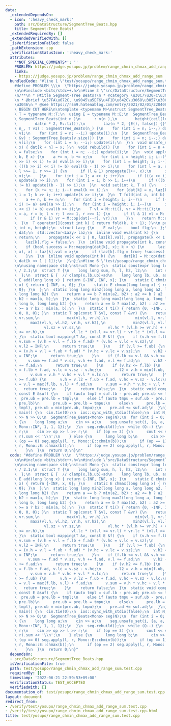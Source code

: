 ```yaml
---
data:
  _extendedDependsOn:
  - icon: ':heavy_check_mark:'
    path: src/DataStructure/SegmentTree_Beats.hpp
    title: Segment-Tree Beats!
  _extendedRequiredBy: []
  _extendedVerifiedWith: []
  _isVerificationFailed: false
  _pathExtension: cpp
  _verificationStatusIcon: ':heavy_check_mark:'
  attributes:
    '*NOT_SPECIAL_COMMENTS*': ''
    PROBLEM: https://judge.yosupo.jp/problem/range_chmin_chmax_add_range_sum
    links:
    - https://judge.yosupo.jp/problem/range_chmin_chmax_add_range_sum
  bundledCode: "#line 1 \"test/yosupo/range_chmin_chmax_add_range_sum.test.cpp\"\n\
    #define PROBLEM \\\n  \"https://judge.yosupo.jp/problem/range_chmin_chmax_add_range_sum\"\
    \n\n#include <bits/stdc++.h>\n#line 3 \"src/DataStructure/SegmentTree_Beats.hpp\"\
    \n/**\n * @title Segment-Tree Beats!\n * @category \u30C7\u30FC\u30BF\u69CB\u9020\
    \n * @brief \u57FA\u672C, \u9045\u5EF6\u4F1D\u642C\u3068\u3057\u3066\u3064\u304B\
    \u3046\n * @see https://rsm9.hatenablog.com/entry/2021/02/01/220408\n */\n\n//\
    \ BEGIN CUT HERE\n\ntemplate <typename M>\nstruct SegmentTree_Beats {\n  using\
    \ T = typename M::T;\n  using E = typename M::E;\n  SegmentTree_Beats() {}\n \
    \ SegmentTree_Beats(int n_)\n      : n(n_),\n        height(ceil(log2(n))),\n\
    \        dat(n * 2, M::ti()),\n        laz(n * 2, {E(), false}) {}\n  SegmentTree_Beats(int\
    \ n_, T v1) : SegmentTree_Beats(n_) {\n    for (int i = n; i--;) dat[i + n] =\
    \ v1;\n    for (int i = n; --i;) update(i);\n  }\n  SegmentTree_Beats(const std::vector<T>\
    \ &v) : SegmentTree_Beats(v.size()) {\n    for (int i = n; i--;) dat[i + n] =\
    \ v[i];\n    for (int i = n; --i;) update(i);\n  }\n  void unsafe_set(int k, T\
    \ x) { dat[k + n] = x; }\n  void rebuild() {\n    for (int i = n + n; i--;) laz[i].flg\
    \ = false;\n    for (int i = n; --i;) update(i);\n  }\n  void apply(int a, int\
    \ b, E x) {\n    a += n, b += n;\n    for (int i = height; i; i--)\n      if (((a\
    \ >> i) << i) != a) eval(a >> i);\n    for (int i = height; i; i--)\n      if\
    \ (((b >> i) << i) != b) eval((b - 1) >> i);\n    for (int l = a, r = b; l < r;\
    \ l >>= 1, r >>= 1) {\n      if (l & 1) propagate(l++, x);\n      if (r & 1) propagate(--r,\
    \ x);\n    }\n    for (int i = 1; a >> i; i++)\n      if (((a >> i) << i) != a)\
    \ update(a >> i);\n    for (int i = 1; b >> i; i++)\n      if (((b >> i) << i)\
    \ != b) update((b - 1) >> i);\n  }\n  void set(int k, T x) {\n    int i = height;\n\
    \    for (k += n; i; i--) eval(k >> i);\n    for (dat[k] = x, laz[k].flg = false,\
    \ i = 1; k >> i; i++) update(k >> i);\n  }\n  T fold(int a, int b) {  //[a,b)\n\
    \    a += n, b += n;\n    for (int i = height; i; i--)\n      if (((a >> i) <<\
    \ i) != a) eval(a >> i);\n    for (int i = height; i; i--)\n      if (((b >> i)\
    \ << i) != b) eval(b >> i);\n    T vl = M::ti(), vr = M::ti();\n    for (int l\
    \ = a, r = b; l < r; l >>= 1, r >>= 1) {\n      if (l & 1) vl = M::op(vl, dat[l++]);\n\
    \      if (r & 1) vr = M::op(dat[--r], vr);\n    }\n    return M::op(vl, vr);\n\
    \  }\n  T operator[](const int k) { return fold(k, k + 1); }\n\n private:\n  const\
    \ int n, height;\n  struct Lazy {\n    E val;\n    bool flg;\n  };\n  std::vector<T>\
    \ dat;\n  std::vector<Lazy> laz;\n  inline void eval(int k) {\n    if (!laz[k].flg)\
    \ return;\n    propagate(k << 1 | 0, laz[k].val), propagate(k << 1 | 1, laz[k].val);\n\
    \    laz[k].flg = false;\n  }\n  inline void propagate(int k, const E &x) {\n\
    \    if (bool success = M::mapping(dat[k], x); k < n) {\n      laz[k].flg ? (M::composition(laz[k].val,\
    \ x), x) : laz[k].val = x;\n      if (laz[k].flg = true; !success) eval(k), update(k);\n\
    \    }\n  }\n  inline void update(int k) {\n    dat[k] = M::op(dat[k << 1 | 0],\
    \ dat[k << 1 | 1]);\n  }\n};\n#line 6 \"test/yosupo/range_chmin_chmax_add_range_sum.test.cpp\"\
    \n\nusing namespace std;\nstruct Mono {\n  static constexpr long long INF = LLONG_MAX\
    \ / 2.1;\n  struct T {\n    long long sum, h, l, h2, l2;\n    int sz, hc, lc;\n\
    \  };\n  struct E {  // clamp(x,lb,ub)+ad\n    long long lb, ub, ad;\n    static\
    \ E add(long long x) { return {-INF, INF, x}; }\n    static E chmin(long long\
    \ x) { return {-INF, x, 0}; }\n    static E chmax(long long x) { return {x, INF,\
    \ 0}; }\n  };\n  static long long min2(long long a, long long a2, long long b,\
    \ long long b2) {\n    return a == b ? min(a2, b2) : a2 <= b ? a2 : b2 <= a ?\
    \ b2 : max(a, b);\n  }\n  static long long max2(long long a, long long a2, long\
    \ long b, long long b2) {\n    return a == b ? max(a2, b2) : a2 >= b ? a2 : b2\
    \ >= a ? b2 : min(a, b);\n  }\n  static T ti() { return {0, -INF, INF, -INF, INF,\
    \ 0, 0, 0}; }\n  static T op(const T &vl, const T &vr) {\n    return {vl.sum +\
    \ vr.sum,\n            max(vl.h, vr.h),\n            min(vl.l, vr.l),\n      \
    \      max2(vl.h, vl.h2, vr.h, vr.h2),\n            min2(vl.l, vl.l2, vr.l, vr.l2),\n\
    \            vl.sz + vr.sz,\n            vl.hc * (vl.h >= vr.h) + vr.hc * (vl.h\
    \ <= vr.h),\n            vl.lc * (vl.l <= vr.l) + vr.lc * (vl.l >= vr.l)};\n \
    \ }\n  static bool mapping(T &v, const E &f) {\n    if (v.h <= f.lb) {\n     \
    \ v.sum = (v.h = v.l = f.lb + f.ad) * (v.hc = v.lc = v.sz);\n      v.h2 = -INF,\
    \ v.l2 = INF;\n      return true;\n    }\n    if (v.l >= f.ub) {\n      v.sum\
    \ = (v.h = v.l = f.ub + f.ad) * (v.hc = v.lc = v.sz);\n      v.h2 = -INF, v.l2\
    \ = INF;\n      return true;\n    }\n    if (f.lb <= v.l && v.h <= f.ub) {\n \
    \     v.sum += f.ad * v.sz, v.h += f.ad, v.l += f.ad;\n      v.h2 += f.ad, v.l2\
    \ += f.ad;\n      return true;\n    }\n    if (v.h2 <= f.lb) {\n      v.l = v.h2\
    \ = f.lb + f.ad, v.lc = v.sz - v.hc;\n      v.l2 = v.h = min(f.ub, v.h) + f.ad;\n\
    \      v.sum = v.h * v.hc + v.l * v.lc;\n      return true;\n    }\n    if (v.l2\
    \ >= f.ub) {\n      v.h = v.l2 = f.ub + f.ad, v.hc = v.sz - v.lc;\n      v.h2\
    \ = v.l = max(f.lb, v.l) + f.ad;\n      v.sum = v.h * v.hc + v.l * v.lc;\n   \
    \   return true;\n    }\n    return false;\n  }\n  static void composition(E &pre,\
    \ const E &suf) {\n    if (auto tmpl = suf.lb - pre.ad; pre.ub <= tmpl)\n    \
    \  pre.ub = pre.lb = tmpl;\n    else if (auto tmpu = suf.ub - pre.ad; tmpu <=\
    \ pre.lb)\n      pre.ub = pre.lb = tmpu;\n    else\n      pre.lb = max(pre.lb,\
    \ tmpl), pre.ub = min(pre.ub, tmpu);\n    pre.ad += suf.ad;\n  }\n};\n\nsigned\
    \ main() {\n  cin.tie(0);\n  ios::sync_with_stdio(false);\n  int N, Q;\n  cin\
    \ >> N >> Q;\n  SegmentTree_Beats<Mono> seg(N);\n  for (int i = 0; i < N; i++)\
    \ {\n    long long a;\n    cin >> a;\n    seg.unsafe_set(i, {a, a, a, -Mono::INF,\
    \ Mono::INF, 1, 1, 1});\n  }\n  seg.rebuild();\n  while (Q--) {\n    int op, l,\
    \ r;\n    cin >> op >> l >> r;\n    if (op == 3) {\n      cout << seg.fold(l,\
    \ r).sum << '\\n';\n    } else {\n      long long b;\n      cin >> b;\n      if\
    \ (op == 0) seg.apply(l, r, Mono::E::chmin(b));\n      if (op == 1) seg.apply(l,\
    \ r, Mono::E::chmax(b));\n      if (op == 2) seg.apply(l, r, Mono::E::add(b));\n\
    \    }\n  }\n  return 0;\n}\n"
  code: "#define PROBLEM \\\n  \"https://judge.yosupo.jp/problem/range_chmin_chmax_add_range_sum\"\
    \n\n#include <bits/stdc++.h>\n#include \"src/DataStructure/SegmentTree_Beats.hpp\"\
    \n\nusing namespace std;\nstruct Mono {\n  static constexpr long long INF = LLONG_MAX\
    \ / 2.1;\n  struct T {\n    long long sum, h, l, h2, l2;\n    int sz, hc, lc;\n\
    \  };\n  struct E {  // clamp(x,lb,ub)+ad\n    long long lb, ub, ad;\n    static\
    \ E add(long long x) { return {-INF, INF, x}; }\n    static E chmin(long long\
    \ x) { return {-INF, x, 0}; }\n    static E chmax(long long x) { return {x, INF,\
    \ 0}; }\n  };\n  static long long min2(long long a, long long a2, long long b,\
    \ long long b2) {\n    return a == b ? min(a2, b2) : a2 <= b ? a2 : b2 <= a ?\
    \ b2 : max(a, b);\n  }\n  static long long max2(long long a, long long a2, long\
    \ long b, long long b2) {\n    return a == b ? max(a2, b2) : a2 >= b ? a2 : b2\
    \ >= a ? b2 : min(a, b);\n  }\n  static T ti() { return {0, -INF, INF, -INF, INF,\
    \ 0, 0, 0}; }\n  static T op(const T &vl, const T &vr) {\n    return {vl.sum +\
    \ vr.sum,\n            max(vl.h, vr.h),\n            min(vl.l, vr.l),\n      \
    \      max2(vl.h, vl.h2, vr.h, vr.h2),\n            min2(vl.l, vl.l2, vr.l, vr.l2),\n\
    \            vl.sz + vr.sz,\n            vl.hc * (vl.h >= vr.h) + vr.hc * (vl.h\
    \ <= vr.h),\n            vl.lc * (vl.l <= vr.l) + vr.lc * (vl.l >= vr.l)};\n \
    \ }\n  static bool mapping(T &v, const E &f) {\n    if (v.h <= f.lb) {\n     \
    \ v.sum = (v.h = v.l = f.lb + f.ad) * (v.hc = v.lc = v.sz);\n      v.h2 = -INF,\
    \ v.l2 = INF;\n      return true;\n    }\n    if (v.l >= f.ub) {\n      v.sum\
    \ = (v.h = v.l = f.ub + f.ad) * (v.hc = v.lc = v.sz);\n      v.h2 = -INF, v.l2\
    \ = INF;\n      return true;\n    }\n    if (f.lb <= v.l && v.h <= f.ub) {\n \
    \     v.sum += f.ad * v.sz, v.h += f.ad, v.l += f.ad;\n      v.h2 += f.ad, v.l2\
    \ += f.ad;\n      return true;\n    }\n    if (v.h2 <= f.lb) {\n      v.l = v.h2\
    \ = f.lb + f.ad, v.lc = v.sz - v.hc;\n      v.l2 = v.h = min(f.ub, v.h) + f.ad;\n\
    \      v.sum = v.h * v.hc + v.l * v.lc;\n      return true;\n    }\n    if (v.l2\
    \ >= f.ub) {\n      v.h = v.l2 = f.ub + f.ad, v.hc = v.sz - v.lc;\n      v.h2\
    \ = v.l = max(f.lb, v.l) + f.ad;\n      v.sum = v.h * v.hc + v.l * v.lc;\n   \
    \   return true;\n    }\n    return false;\n  }\n  static void composition(E &pre,\
    \ const E &suf) {\n    if (auto tmpl = suf.lb - pre.ad; pre.ub <= tmpl)\n    \
    \  pre.ub = pre.lb = tmpl;\n    else if (auto tmpu = suf.ub - pre.ad; tmpu <=\
    \ pre.lb)\n      pre.ub = pre.lb = tmpu;\n    else\n      pre.lb = max(pre.lb,\
    \ tmpl), pre.ub = min(pre.ub, tmpu);\n    pre.ad += suf.ad;\n  }\n};\n\nsigned\
    \ main() {\n  cin.tie(0);\n  ios::sync_with_stdio(false);\n  int N, Q;\n  cin\
    \ >> N >> Q;\n  SegmentTree_Beats<Mono> seg(N);\n  for (int i = 0; i < N; i++)\
    \ {\n    long long a;\n    cin >> a;\n    seg.unsafe_set(i, {a, a, a, -Mono::INF,\
    \ Mono::INF, 1, 1, 1});\n  }\n  seg.rebuild();\n  while (Q--) {\n    int op, l,\
    \ r;\n    cin >> op >> l >> r;\n    if (op == 3) {\n      cout << seg.fold(l,\
    \ r).sum << '\\n';\n    } else {\n      long long b;\n      cin >> b;\n      if\
    \ (op == 0) seg.apply(l, r, Mono::E::chmin(b));\n      if (op == 1) seg.apply(l,\
    \ r, Mono::E::chmax(b));\n      if (op == 2) seg.apply(l, r, Mono::E::add(b));\n\
    \    }\n  }\n  return 0;\n}"
  dependsOn:
  - src/DataStructure/SegmentTree_Beats.hpp
  isVerificationFile: true
  path: test/yosupo/range_chmin_chmax_add_range_sum.test.cpp
  requiredBy: []
  timestamp: '2022-06-21 22:59:53+09:00'
  verificationStatus: TEST_ACCEPTED
  verifiedWith: []
documentation_of: test/yosupo/range_chmin_chmax_add_range_sum.test.cpp
layout: document
redirect_from:
- /verify/test/yosupo/range_chmin_chmax_add_range_sum.test.cpp
- /verify/test/yosupo/range_chmin_chmax_add_range_sum.test.cpp.html
title: test/yosupo/range_chmin_chmax_add_range_sum.test.cpp
---
```

